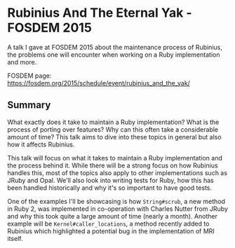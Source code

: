 # Rubinius And The Eternal Yak - FOSDEM 2015

A talk I gave at FOSDEM 2015 about the maintenance process of Rubinius, the
problems one will encounter when working on a Ruby implementation and more.

FOSDEM page: <https://fosdem.org/2015/schedule/event/rubinius_and_the_yak/>

## Summary

What exactly does it take to maintain a Ruby implementation? What is the process
of porting over features? Why can this often take a considerable amount of time?
This talk aims to dive into these topics in general but also how it affects
Rubinius.

This talk will focus on what it takes to maintain a Ruby implementation and the
process behind it. While there will be a strong focus on how Rubinius handles
this, most of the topics also apply to other implementations such as JRuby and
Opal. We'll also look into writing tests for Ruby, how this has been handled
historically and why it's so important to have good tests.

One of the examples I'll be showcasing is how `String#scrub`, a new method in
Ruby 2, was implemented in co-operation with Charles Nutter from JRuby and why
this took quite a large amount of time (nearly a month). Another example will be
`Kernel#caller_locations`, a method recently added to Rubinius which highlighted
a potential bug in the implementation of MRI itself.
